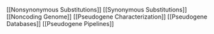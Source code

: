 [[Nonsynonymous Substitutions]]
[[Synonymous Substitutions]]
[[Noncoding Genome]]
[[Pseudogene Characterization]]
[[Pseudogene Databases]]
[[Pseudogene Pipelines]]
